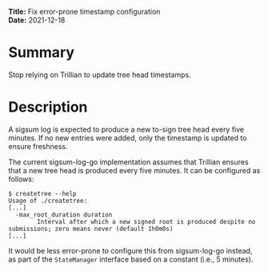 **Title:** Fix error-prone timestamp configuration</br>
**Date:** 2021-12-18 </br>

# Summary
Stop relying on Trillian to update tree head timestamps.

# Description
A sigsum log is expected to produce a new to-sign tree head every five minutes.
If no new entries were added, only the timestamp is updated to ensure freshness.

The current sigsum-log-go implementation assumes that Trillian ensures that a
new tree head is produced every five minutes.  It can be configured as follows:
```
$ createtree --help
Usage of ./createtree:
[...]
  -max_root_duration duration
        Interval after which a new signed root is produced despite no submissions; zero means never (default 1h0m0s)
[...]
```

It would be less error-prone to configure this from sigsum-log-go instead, as
part of the `StateManager` interface based on a constant (i.e., 5 minutes).
